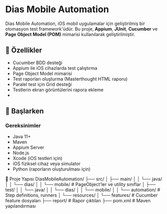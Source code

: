 # Dias Mobile Automation

Dias Mobile Automation, iOS mobil uygulamalar için geliştirilmiş bir otomasyon test framework'üdür. Bu proje, **Appium**, **JUnit**, **Cucumber** ve **Page Object Model (POM)** mimarisi kullanılarak geliştirilmiştir.

## 🧪 Özellikler

- Cucumber BDD desteği
- Appium ile iOS cihazlarda test çalıştırma
- Page Object Model mimarisi
- Test raporları oluşturma (Masterthought HTML raporu)
- Paralel test için Grid desteği
- Testlerin ekran görüntülerini rapora ekleme
- 

## 🚀 Başlarken

### Gereksinimler

- Java 11+
- Maven
- Appium Server
- Node.js
- Xcode (iOS testleri için)
- iOS fiziksel cihaz veya simulator
- Python (raporların oluşturulması için)





📁 Proje Yapısı
DiasMobileAutomation/
├── src/
│   ├── main/
│   │   └── java/
│   │       └── dias/
│   │           └── mobile/        # PageObject'ler ve utility sınıflar
│   ├── test/
│   │   └── java/
│   │       └── dias/
│   │           └── mobile/
│   │               └── automation/ # Step definitions, runners
│   └── resources/
│       └── features/               # Cucumber feature dosyaları
├── report/                         # Rapor çıktıları
├── pom.xml                         # Maven yapılandırması





   
